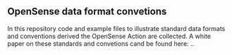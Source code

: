 ## OpenSense data format convetions
In this repository code and example files to illustrate standard data formats and conventions derived the OpenSense Action are collected. A white paper on these standards and convetions cand be found here: ..
